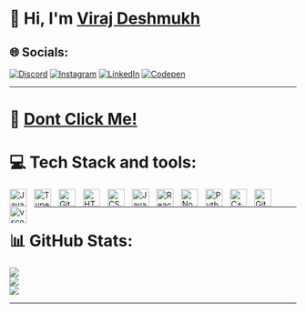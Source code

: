 # 💫  Hi, I'm [Viraj Deshmukh](https://virajxd0.github.io/PortfolioFinal/)




## 🌐 Socials:
[![Discord](https://img.shields.io/badge/Discord-%237289DA.svg?logo=discord&logoColor=white)](https://discord.gg/2632) [![Instagram](https://img.shields.io/badge/Instagram-%23E4405F.svg?logo=Instagram&logoColor=white)](https://instagram.com/viraj.d0) [![LinkedIn](https://img.shields.io/badge/LinkedIn-%230077B5.svg?logo=linkedin&logoColor=white)](https://linkedin.com/in/virajd0) [![Codepen](https://img.shields.io/badge/Codepen-000000?style=for-the-badge&logo=codepen&logoColor=white)](https://codepen.io/@Viraj-Deshmukh-the-typescripter) 

---
# 🪩 [Dont Click Me!](https://www.youtube.com/watch?v=xvFZjo5PgG0)<br>
# 💻 Tech Stack and tools:
<img align="left" alt="Java" width="30px" style="padding-right:10px;" src="https://cdn.jsdelivr.net/gh/devicons/devicon/icons/java/java-original.svg"/>
<img align="left" alt="TypeScript" width="30px" style="padding-right:10px;" src="https://cdn.jsdelivr.net/gh/devicons/devicon/icons/typescript/typescript-plain.svg" />
<img align="left" alt="Git" width="30px" style="padding-right:10px;" src="https://cdn.jsdelivr.net/gh/devicons/devicon/icons/git/git-original.svg" />
<img align="left" alt="HTML" width="30px" style="padding-right:10px;" src="https://cdn.jsdelivr.net/gh/devicons/devicon/icons/html5/html5-plain.svg" />
<img align="left" alt="CSS" width="30px" style="padding-right:10px;" src="https://cdn.jsdelivr.net/gh/devicons/devicon/icons/css3/css3-plain.svg" />
<img align="left" alt="JavaScript" width="30px" style="padding-right:10px;" src="https://cdn.jsdelivr.net/gh/devicons/devicon/icons/javascript/javascript-plain.svg" />
<img align="left" alt="React" width="30px" style="padding-right:10px;" src="https://cdn.jsdelivr.net/gh/devicons/devicon/icons/react/react-original.svg" />
<img align="left" alt="NodeJS" width="30px" style="padding-right:10px;" src="https://cdn.jsdelivr.net/gh/devicons/devicon/icons/nodejs/nodejs-original.svg" />
<img align="left" alt="Python" width="30px" style="padding-right:10px;" src="https://cdn.jsdelivr.net/gh/devicons/devicon/icons/python/python-plain.svg" />
<img align="left" alt="C++" width="30px" style="padding-right:10px;" src="https://cdn.jsdelivr.net/gh/devicons/devicon/icons/cplusplus/cplusplus-line.svg" />
<img align="left" alt="GitHub" width="30px" style="padding-right:10px;" src="https://cdn.jsdelivr.net/gh/devicons/devicon/icons/github/github-original.svg" />
<img align="left" alt="vscode" width="30px" style="padding-right:10px;" src="https://cdn.jsdelivr.net/gh/devicons/devicon@latest/icons/vscode/vscode-original.svg" />
<br />
         
---

# 📊 GitHub Stats:
![](https://github-readme-stats.vercel.app/api?username=VirajxD0&theme=radical&hide_border=false&include_all_commits=false&count_private=false)<br/>
![](https://github-readme-streak-stats.herokuapp.com/?user=VirajxD0&theme=radical&hide_border=false)<br/>
![](https://github-readme-stats.vercel.app/api/top-langs/?username=VirajxD0&theme=radical&hide_border=false&include_all_commits=false&count_private=false&layout=compact)

----

